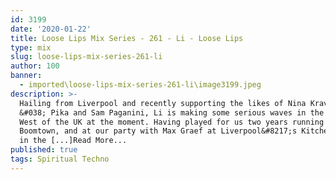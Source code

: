 ```yaml
---
id: 3199
date: '2020-01-22'
title: Loose Lips Mix Series - 261 - Li - Loose Lips
type: mix
slug: loose-lips-mix-series-261-li
author: 100
banner:
  - imported\loose-lips-mix-series-261-li\image3199.jpeg
description: >-
  Hailing from Liverpool and recently supporting the likes of Nina Kraviz, Dense
  &#038; Pika and Sam Paganini, Li is making some serious waves in the North
  West of the UK at the moment. Having played for us two years running at
  Boomtown, and at our party with Max Graef at Liverpool&#8217;s Kitchen Street
  in the [...]Read More...
published: true
tags: Spiritual Techno
---
```

